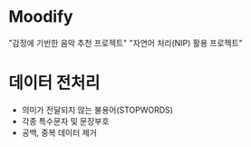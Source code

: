 # Moodify

"감정에 기반한 음악 추천 프로젝트"
"자연어 처리(NIP) 활용 프로젝트"

# 데이터 전처리
- 의미가 전달되지 않는 불용어(STOPWORDS)
- 각종 특수문자 및 문장부호
- 공백, 중복 데이터 제거

